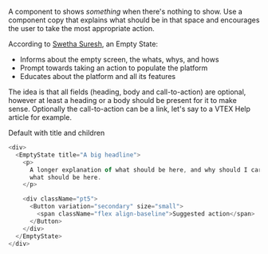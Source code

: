 A component to shows _something_ when there's nothing to show.
Use a component copy that explains what should be in that space and encourages the user to take the most appropriate action.

According to [Swetha Suresh](https://medium.com/@swethasuresh1108/the-empty-states-design-mantra-91c56eb88b3b), an Empty State:

- Informs about the empty screen, the whats, whys, and hows
- Prompt towards taking an action to populate the platform
- Educates about the platform and all its features

The idea is that all fields (heading, body and call-to-action) are
optional, however at least a heading or a body should be present for it to
make sense. Optionally the call-to-action can be a link, let's say to a
VTEX Help article for example.

Default with title and children

```js
<div>
  <EmptyState title="A big headline">
    <p>
      A longer explanation of what should be here, and why should I care about
      what should be here.
    </p>

    <div className="pt5">
      <Button variation="secondary" size="small">
        <span className="flex align-baseline">Suggested action</span>
      </Button>
    </div>
  </EmptyState>
</div>
```
